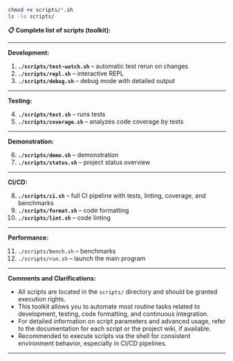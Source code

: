 
```bash
chmod +x scripts/*.sh
ls -la scripts/
```

**📋 Complete list of scripts (toolkit):**

---

**Development:**

1. **`./scripts/test-watch.sh`** – automatic test rerun on changes
2. **`./scripts/repl.sh`** – interactive REPL
3. **`./scripts/debug.sh`** – debug mode with detailed output

---

**Testing:**

4. **`./scripts/test.sh`** – runs tests
5. **`./scripts/coverage.sh`** – analyzes code coverage by tests

---

**Demonstration:**

6. **`./scripts/demo.sh`** – demonstration
7. **`./scripts/status.sh`** – project status overview

---

**CI/CD:**

8. **`./scripts/ci.sh`** – full CI pipeline with tests, linting, coverage, and benchmarks
9. **`./scripts/format.sh`** – code formatting
10. **`./scripts/lint.sh`** – code linting

---

**Performance:**

11. `./scripts/bench.sh` – benchmarks
12. `./scripts/run.sh` – launch the main program

---

**Comments and Clarifications:**

* All scripts are located in the `scripts/` directory and should be granted execution rights.
* This toolkit allows you to automate most routine tasks related to development, testing, code formatting, and continuous integration.
* For detailed information on script parameters and advanced usage, refer to the documentation for each script or the project wiki, if available.
* Recommended to execute scripts via the shell for consistent environment behavior, especially in CI/CD pipelines.

---
